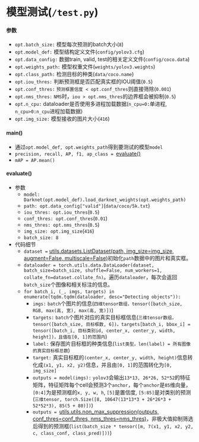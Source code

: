 # 模型测试(`/test.py`)
#### 参数
- `opt.batch_size:` 模型每次预测的batch大小(`8`)
- `opt.model_def:` 模型结构定义文件(`config/yolov3.cfg`)
- `opt.data_config:` 数据train, valid, test的相关定义文件(`config/coco.data`)
- `opt.weights_path:` 模型权重文件(`weights/yolov3.weights`)
- `opt.class_path:` 检测目标的种类(`data/coco.name`)
- `opt.iou_thres:` 判断预测框是否匹配真实框的IOU阈值(`0.5`)
- `opt.conf_thres:` `预测框置信度 < opt.conf_thres`则直接筛除(`0.001`)
- `opt.nms_thres:` `NMS`时，`iou > opt.nms_thres`的边界框会被抑制(`0.5`)
- `opt.n_cpu:` dataloader是否使用多进程加载数据(`n_cpu=0:`单进程, `n_cpu>0:n_cpu`进程加载数据)
- `opt.img_size:` 模型接收的图片大小(`416`)

#### main()
- 通过`opt.model_def, opt.weights_path`得到要测试的模型`model`
- `precision, recall, AP, f1, ap_class = `[evaluate()](test.md#evaluate)
- `mAP = AP.mean()`

#### evaluate()
- 参数
  - `model: Darknet(opt.model_def).load_darknet_weights(opt.weights_path)`
  - `path: opt.data_config["valid"]`(`data/coco/5k.txt`)
  - `iou_thres: opt.iou_thres`(`0.5`)
  - `conf_thres: opt.conf_thres`(`0.01`)
  - `nms_thres: opt.nms_thres`(`0.5`)
  - `img_size: opt.img_size`(`416`)
  - `batch_size: 8`
- 代码细节
  - `dataset =` [utils.datasets.ListDataset(path, img_size=img_size, augment=False, multiscale=False)][utils.datasets.ListDataset]初始化`path`数据中的图片和真实框。
  - `dataloader = torch.utils.data.DataLoader(dataset, batch_size=batch_size, shuffle=False, num_workers=1, collate_fn=dataset.collate_fn)`。遍历`dataloader`，每次会返回`batch_size`个图像和相关标注的信息。
  - `for batch_i, (_, imgs, targets) in enumerate(tqdm.tqdm(dataloader, desc="Detecting objects")):`
    - `imgs:` `batch`个图片的信息(`四维tensor数组，tensor([batch_size, RGB, max(高, 宽), max(高, 宽)])`)
    - `targets:` `batch`个图片对应的真实目标框信息(`三维tensor数组，tensor([batch_size, 目标框数, 6])。targets[batch_i, bbox_i] = tensor([batch_i, 目标类别id, center_x, center_y, width, height])，且值在[0, 1]的范围内`)
    - `label:` 保存图片目标框的种类信息(`list类型，len(label) = 所有图像的真实目标框总数`)
    - `target:` 真实目标框的`(center_x, center_y, width, height)`信息转化成`(x1, y1, x2, y2)`信息，并且由`[0, 1]`的范围转化为`[0, img_size]`
    - `outputs = model(imgs):` `yolov3`会输出`13*13, 26*26, 52*52`的特征矩阵，特征矩阵每个cell会预测3个`anchor`，每个`anchor`是`85`维向量，`[0:4]`为是预测框的`x, y, w, h`, `[5]`是置信度, `[5:85]`是对类别的预测(`三维tensor, torch.Size([8, 10647(13*13*3 + 26*26*3 + 52*52*3), 85(5 + 80)])`) 
    - `outputs = `[utils.utils.non_max_suppression(outputs, conf_thres=conf_thres, nms_thres=nms_thres)][utils.utils.non_max_suppression]，非极大值抑制筛选后得到的预测框(`list(batch_size * tensor([m, 7(x1, y1, x2, y2, c, class_conf, class_pred)]))`)

[utils.datasets.ListDataset]:<utils/datasets.md#def-__init__self-list_path-img_size416-augmenttrue-multiscaletrue-normalized_labelstrue>
[utils.utils.non_max_suppression]:<utils/utils.md#def-non_max_suppressionprediction-conf_thres05-nms_thres04>
